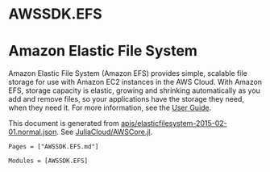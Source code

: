 # AWSSDK.EFS

# Amazon Elastic File System

Amazon Elastic File System (Amazon EFS) provides simple, scalable file storage for use with Amazon EC2 instances in the AWS Cloud. With Amazon EFS, storage capacity is elastic, growing and shrinking automatically as you add and remove files, so your applications have the storage they need, when they need it. For more information, see the [User Guide](http://docs.aws.amazon.com/efs/latest/ug/api-reference.html).

This document is generated from
[apis/elasticfilesystem-2015-02-01.normal.json](https://github.com/aws/aws-sdk-js/blob/master/apis/elasticfilesystem-2015-02-01.normal.json).
See [JuliaCloud/AWSCore.jl](https://github.com/JuliaCloud/AWSCore.jl).

```@index
Pages = ["AWSSDK.EFS.md"]
```

```@autodocs
Modules = [AWSSDK.EFS]
```
